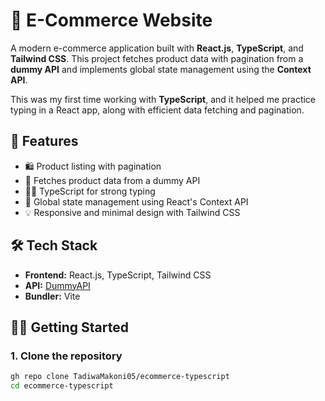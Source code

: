 # 🛒 E-Commerce Website

A modern e-commerce application built with **React.js**, **TypeScript**, and **Tailwind CSS**. This project fetches product data with pagination from a **dummy API** and implements global state management using the **Context API**.

This was my first time working with **TypeScript**, and it helped me practice typing in a React app, along with efficient data fetching and pagination.

## 🚀 Features

- 🛍️ Product listing with pagination
- 🛒 Fetches product data from a dummy API
- 🧑‍💻 TypeScript for strong typing
- 🔄 Global state management using React's Context API
- 💡 Responsive and minimal design with Tailwind CSS



## 🛠️ Tech Stack

- **Frontend:** React.js, TypeScript, Tailwind CSS
- **API:** [DummyAPI](https://dummyjson.com/)
- **Bundler:** Vite

## 🧑‍💻 Getting Started

### 1. Clone the repository

```bash
gh repo clone TadiwaMakoni05/ecommerce-typescript
cd ecommerce-typescript
